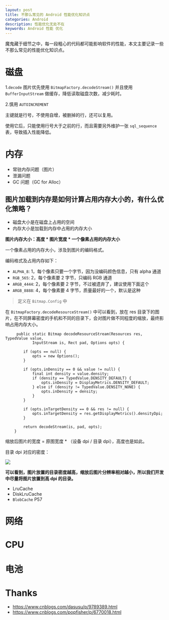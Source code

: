 ```yaml
---
layout: post
title: 不那么常见的 Android 性能优化知识点
categories: Android
description: 性能优化无处不在
keywords: Android 性能 优化
---
```


魔鬼藏于细节之中，每一段粗心的代码都可能影响软件的性能，本文主要记录一些不那么常见的性能优化知识点。

# 磁盘


1.``decode`` 图片优先使用 ``BitmapFactory.decodeStream()`` 并且使用 ``BufferInputStream`` 做缓存，降低读取磁盘次数，减少耗时。

2.慎用 ``AUTOINCREMENT``

主键就是行号，不使用自增，被删掉的行，还可以复用。

使用它后，只能使用行号大于之前的行，而且需要另外维护一张 ``sql_sequence`` 表，导致插入性能降低。

# 内存

- 常驻内存问题（图片）
- 泄漏问题
- GC 问题（GC for Alloc）


## 图片加载到内存是如何计算占用内存大小的，有什么优化策略？

- 磁盘大小是在磁盘上占用的空间
- 内存大小是加载到内存中占用的内存大小

**图片内存大小：高度 * 图片宽度 * 一个像素占用的内存大小**

一个像素占用的内存大小，涉及到图片的编码格式。

编码格式及占用内存如下：

- ``ALPHA_8``: 1，每个像素只要一个字节，因为没编码颜色信息，只有 alpha 通道
- ``RGB_565``: 2，每个像素要 2 字节，只编码 RGB 通道
- ``ARGB_4444``: 2，每个像素要 2 字节，不过被遗弃了，建议使用下面这个
- ``ARGB_8888``: 4，每个像素要 4 字节，质量最好的一个，默认是这种

> 定义在 ``Bitmap.Config`` 中

在 ``BitmapFactory.decodeResourceStream()`` 中可以看到，放在 res 目录下的图片，在不同屏幕密度的手机和不同的目录下，会对图片做不同程度的缩放，最终影响占用内存大小。

```
     public static Bitmap decodeResourceStream(Resources res, TypedValue value,
            InputStream is, Rect pad, Options opts) {

        if (opts == null) {
            opts = new Options();
        }

        if (opts.inDensity == 0 && value != null) {
            final int density = value.density;
            if (density == TypedValue.DENSITY_DEFAULT) {
                opts.inDensity = DisplayMetrics.DENSITY_DEFAULT;
            } else if (density != TypedValue.DENSITY_NONE) {
                opts.inDensity = density;
            }
        }
        
        if (opts.inTargetDensity == 0 && res != null) {
            opts.inTargetDensity = res.getDisplayMetrics().densityDpi;
        }
        
        return decodeStream(is, pad, opts);
    }
```

缩放后图片的宽度 = 原图宽度 * （设备 dpi / 目录 dpi），高度也是如此。

目录 dpi 对应的密度：

![](https://upload-images.jianshu.io/upload_images/1924341-8b93a626fc35a76d.png?imageMogr2/auto-orient/strip%7CimageView2/2/w/1240)

**可以看到，图片放置的目录密度越高，缩放后图片分辨率相对越小，所以我们开发中尽量将图片放置到高 dpi 的目录。**

- LruCache
- DiskLruCache
- ``BlobCache`` P57

# 网络

# CPU

# 电池

# Thanks

- https://www.cnblogs.com/dasusu/p/9789389.html
- https://www.cnblogs.com/popfisher/p/6770018.html